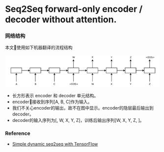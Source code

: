 # Seq2Seq forward-only encoder / decoder without attention.

### 网络结构

本文使用如下机器翻译的流程结构

![](DeepLearning/../translation.png)

- 长方形表示 encoder 和  decoder 单元结构。
- encoder接收到序列[A, B, C]作为输入。
- 我们不关心encoder的输出，故不在图中显示。encoder的隐层最后输出到decoder。
- decoder的输入序列为[<EOS>, W, X, Y, Z]，训练后输出序列[W, X, Y, Z, <EOS>]。 


### Reference
- [Simple dynamic seq2seq with TensorFlow](https://github.com/ematvey/tensorflow-seq2seq-tutorials/blob/master/1-seq2seq.ipynb)